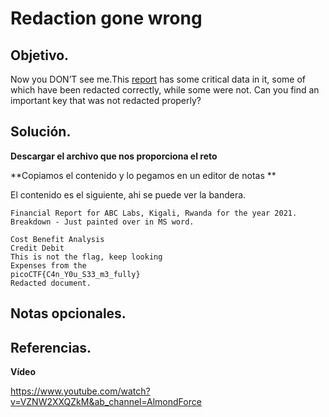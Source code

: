 # Redaction gone wrong

## Objetivo.

Now you DON’T see me.This [report](https://artifacts.picoctf.net/c/84/Financial_Report_for_ABC_Labs.pdf) has some critical data in it, some of which have been redacted correctly, while some were not. Can you find an important key that was not redacted properly?

## Solución.

**Descargar el archivo que nos proporciona el reto**

**Copiamos el contenido y lo pegamos en un editor de notas **

El contenido es el siguiente, ahi se puede ver la bandera.
```
Financial Report for ABC Labs, Kigali, Rwanda for the year 2021.
Breakdown - Just painted over in MS word.

Cost Benefit Analysis
Credit Debit
This is not the flag, keep looking
Expenses from the
picoCTF{C4n_Y0u_S33_m3_fully}
Redacted document. 

```

## Notas opcionales.

## Referencias.

**Vídeo**

https://www.youtube.com/watch?v=VZNW2XXQZkM&ab_channel=AlmondForce